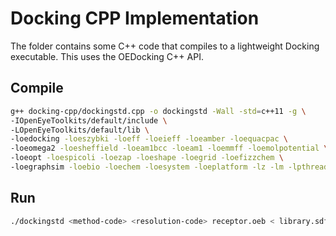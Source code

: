 # Docking CPP Implementation #

The folder contains some C++ code that compiles to a lightweight Docking executable. This uses the OEDocking C++ API.

## Compile

```bash
g++ docking-cpp/dockingstd.cpp -o dockingstd -Wall -std=c++11 -g \
-IOpenEyeToolkits/default/include \
-LOpenEyeToolkits/default/lib \
-loedocking -loeszybki -loeff -loeieff -loeamber -loequacpac \
-loeomega2 -loesheffield -loeam1bcc -loeam1 -loemmff -loemolpotential \
-loeopt -loespicoli -loezap -loeshape -loegrid -loefizzchem \
-loegraphsim -loebio -loechem -loesystem -loeplatform -lz -lm -lpthread
```

## Run

```bash
./dockingstd <method-code> <resolution-code> receptor.oeb < library.sdf
```
